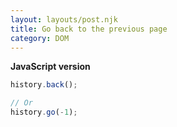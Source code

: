 ```yaml
---
layout: layouts/post.njk
title: Go back to the previous page
category: DOM
---
```


**JavaScript version**

```js
history.back();

// Or
history.go(-1);
```
